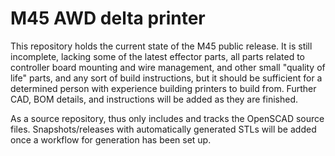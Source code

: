 
# M45 AWD delta printer

This repository holds the current state of the M45 public release. It
is still incomplete, lacking some of the latest effector parts, all
parts related to controller board mounting and wire management, and
other small "quality of life" parts, and any sort of build
instructions, but it should be sufficient for a determined person with
experience building printers to build from. Further CAD, BOM details,
and instructions will be added as they are finished.

As a source repository, thus only includes and tracks the OpenSCAD
source files. Snapshots/releases with automatically generated STLs
will be added once a workflow for generation has been set up.
